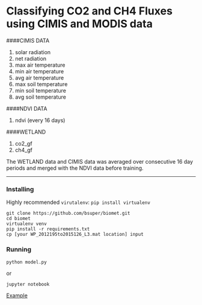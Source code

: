 # Classifying CO2 and CH4 Fluxes using CIMIS and MODIS data

####CIMIS DATA
1. solar radiation
2. net radiation
3. max air temperature
4. min air temperature
5. avg air temperature
6. max soil temperature
7. min soil temperature
8. avg soil temperature

####NDVI DATA
1. ndvi (every 16 days)

####WETLAND
1. co2_gf
2. ch4_gf

The WETLAND data and CIMIS data was averaged over consecutive 16 day periods and merged with the NDVI data before training.

---

### Installing
Highly recommended `virutalenv`: `pip install virtualenv`

```
git clone https://github.com/bsuper/biomet.git
cd biomet
virtualenv venv
pip install -r requirements.txt
cp [your WP_2012195to2015126_L3.mat location] input
```

### Running
```
python model.py
```
or

```
jupyter notebook
```
[Example](https://github.com/bsuper/biomet/blob/master/model.ipynb)
